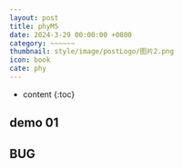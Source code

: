 ```yaml
---
layout: post
title: phyM5
date: 2024-3-29 00:00:00 +0800
category: ~~~~~~
thumbnail: style/image/postLogo/图片2.png
icon: book
cate: phy
---
```



* content
{:toc}

## demo 01

<div id="canva_container" style="width:100%;"></div>
<!-- <script src="../jsfun/ploter.js"></script> -->
<script>
    $(".post-container").css("max-width","1600px")

// add_game_canvas_to_container("canva_container")
</script>

<script src="{{ '/jsfun/emField.js' | prepend: site.baseurl    }}   "></script>



## BUG 

